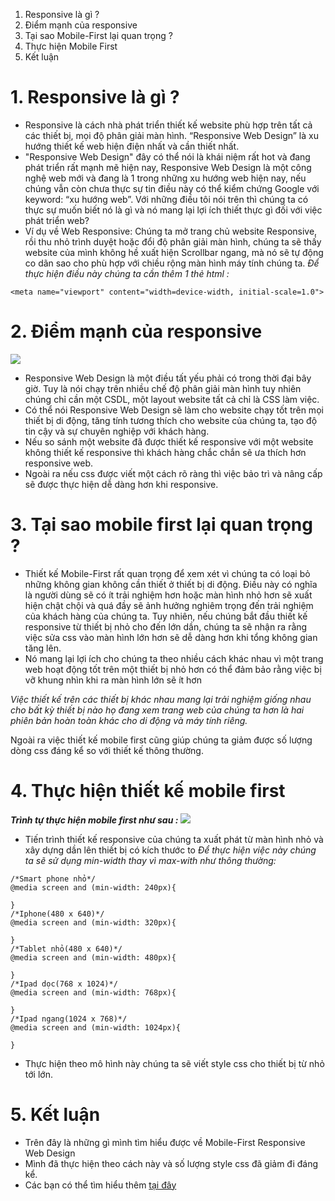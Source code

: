1. Responsive là gì ?
2. Điểm mạnh của responsive
3. Tại sao Mobile-First lại quan trọng ?
4. Thực hiện Mobile First 
5. Kết luận

# 1.  Responsive là gì ?
- Responsive là cách nhà phát triển thiết kế website phù hợp trên tất cả các thiết bị, mọi độ phân giải màn hình. “Responsive Web Design” là xu hướng thiết kế web hiện điện nhất và cần thiết nhất.
- "Responsive Web Design" đây có thể nói là khái niệm rất hot và đang phát triển rất mạnh mẽ hiện nay, Responsive Web Design là một công nghệ web mới và đang là 1 trong những xu hướng web hiện nay, nếu chúng vẫn còn chưa thực sự tin điều này có thể kiểm chứng Google với keyword: “xu hướng web”. Với những điều tôi nói trên thì chúng ta có thực sự muốn biết nó là gì và nó mang lại lợi ích thiết thực gì đối với việc phát triển web?
- Ví dụ về Web Responsive: Chúng ta mở trang chủ website Responsive, rồi thu nhỏ trình duyệt hoặc đổi độ phân giải màn hình, chúng ta sẽ thấy website của mình không hề xuất hiện Scrollbar ngang, mà nó sẽ tự động co dãn sao cho phù hợp với chiều rộng màn hình máy tính chúng ta.
*Để thực hiện điều này chúng ta cần thêm 1 thẻ html :*
```
<meta name="viewport" content="width=device-width, initial-scale=1.0">  
```

# 2.  Điểm mạnh của responsive
![](https://images.viblo.asia/8efe7de7-7d50-4e23-9efd-0601566645e9.jpg)
- Responsive Web Design là một điều tất yếu phải có trong thời đại bây giờ. Tuy là nói chạy trên nhiều chế độ phân giải màn hình tuy nhiên chúng chỉ cần một CSDL, một layout website tất cả chỉ là CSS làm việc.
- Có thể nói Responsive Web Design sẽ làm cho website chạy tốt trên mọi thiết bị di động, tăng tính tương thích cho website của chúng ta, tạo độ tin cậy và sự chuyên nghiệp với khách hàng.
- Nếu so sánh một website đã được thiết kế responsive với một website không thiết kế responsive thì khách hàng chắc chắn sẽ ưa thích hơn responsive web.
- Ngoài ra nếu css được viết một cách rõ ràng thì việc bảo trì và nâng cấp sẽ được thực hiện dễ dàng hơn khi responsive.

# 3.  Tại sao mobile first lại quan trọng ?
- Thiết kế Mobile-First rất quan trọng để xem xét vì chúng ta có loại bỏ những không gian không cần thiết ở thiết bị di động. Điều này có nghĩa là người dùng sẽ có ít trải nghiệm hơn hoặc màn hình nhỏ hơn sẽ xuất hiện chật chội và quá đầy sẽ ảnh hưởng nghiêm trọng đến trải nghiệm của khách hàng của chúng ta. Tuy nhiên, nếu chúng  bắt đầu thiết kế responsive từ thiết bị nhỏ cho đến lớn dần, chúng ta sẽ nhận ra rằng việc sửa css vào màn hình lớn hơn sẽ dễ dàng hơn khi tổng không gian tăng lên.
- Nó mang lại lợi ích cho chúng ta theo nhiều cách khác nhau vì một trang web hoạt động tốt trên một thiết bị nhỏ hơn có thể đảm bảo rằng việc bị vỡ khung nhìn khi ra màn hình lớn sẽ ít hơn

*Việc thiết kế trên các thiết bị khác nhau mang lại trải nghiệm giống nhau cho bất kỳ thiết bị nào họ đang xem trang web của chúng ta hơn là hai phiên bản hoàn toàn khác cho di động và máy tính riêng.*

Ngoài ra việc thiết kế mobile first cũng giúp chúng ta giảm được số lượng dòng css đáng kể so với thiết kế thông thường.
# 4. Thực hiện thiết kế mobile first 
***Trình tự thực hiện mobile first như sau :***
![](https://images.viblo.asia/02f6d336-d600-4d65-b739-b05881b4d750.png)
- Tiến trình thiết kế responsive của chúng ta xuất phát từ màn hình nhỏ và xây dựng dần lên thiết bị có kích thước to
*Để thực hiện việc này chúng ta sẽ sử dụng  min-width thay vì max-with như thông thường:*
```
/*Smart phone nhỏ*/
@media screen and (min-width: 240px){
    
}
/*Iphone(480 x 640)*/
@media screen and (min-width: 320px){
    
}
/*Tablet nhỏ(480 x 640)*/
@media screen and (min-width: 480px){
    
}
/*Ipad dọc(768 x 1024)*/
@media screen and (min-width: 768px){
    
}
/*Ipad ngang(1024 x 768)*/
@media screen and (min-width: 1024px){
  
}
```

- Thực hiện theo mô hình này chúng ta sẽ viết style css cho thiết bị từ nhỏ tới lớn.
# 5.  Kết luận 
- Trên đây là những gì mình tìm hiểu được về Mobile-First Responsive Web Design
- Mình đã thực hiện theo cách này và số lượng style css đã giảm đi đáng kể.
- Các bạn có thể tìm hiểu thêm [tại đây](https://medium.com/@lucasdsbh/responsive-web-design-and-mobile-first-5-basic-techniques-d89329f3e733)